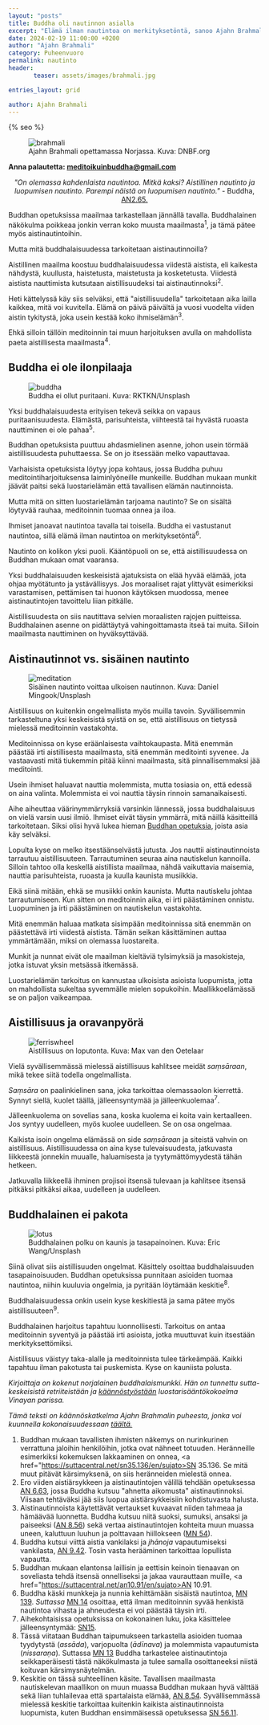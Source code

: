 ```yaml
---
layout: "posts"
title: Buddha oli nautinnon asialla
excerpt: "Elämä ilman nautintoa on merkityksetöntä, sanoo Ajahn Brahmali."
date: 2024-02-19 11:00:00 +0200
author: "Ajahn Brahmali"
category: Puheenvuoro
permalink: nautinto
header: 
       teaser: assets/images/brahmali.jpg

entries_layout: grid

author: Ajahn Brahmali
---
```

  {% seo %}
<figure>
<img src="assets/images/brahmali.jpg" alt="brahmali">
<figcaption> Ajahn Brahmali opettamassa Norjassa. Kuva: DNBF.org</figcaption>
</figure>

<b> Anna palautetta: meditoikuinbuddha@gmail.com</b>

<center><i>"On olemassa kahdenlaista nautintoa. Mitkä kaksi? Aistillinen nautinto ja luopumisen nautinto. Parempi näistä on luopumisen nautinto."</i> 
- Buddha, <a href="https://suttacentral.net/an2.64-76/en/sujato">AN2.65.</a></center>


Buddhan opetuksissa maailmaa tarkastellaan jännällä tavalla. Buddhalainen näkökulma poikkeaa jonkin verran koko muusta maailmasta<sup>1</sup>, ja tämä pätee myös aistinautintoihin. 

Mutta mitä buddhalaisuudessa tarkoitetaan aistinautinnoilla?

Aistillinen maailma koostuu buddhalaisuudessa viidestä aistista, eli kaikesta nähdystä, kuullusta, haistetusta, maistetusta ja kosketetusta. Viidestä aistista nauttimista kutsutaan aistillisuudeksi tai aistinautinnoksi<sup>2</sup>.

Heti kättelyssä käy siis selväksi, että "aistillisuudella" tarkoitetaan aika lailla kaikkea, mitä voi kuvitella. Elämä on päivä päivältä ja vuosi vuodelta viiden aistin tykitystä, joka usein kestää koko ihmiselämän<sup>3</sup>. 

Ehkä silloin tällöin meditoinnin tai muun harjoituksen avulla on mahdollista paeta aistillisesta maailmasta<sup>4</sup>.

<h2>Buddha ei ole ilonpilaaja</h2>

<figure>
<img src="assets/images/buddha-rktkn.jpg" alt="buddha">
<figcaption> Buddha ei ollut puritaani. Kuva: RKTKN/Unsplash</figcaption>
</figure>

Yksi buddhalaisuudesta erityisen tekevä seikka on vapaus puritaanisuudesta. Elämästä, parisuhteista, viihteestä tai hyvästä ruoasta nauttiminen ei ole pahaa<sup>5</sup>. 

Buddhan opetuksista puuttuu ahdasmielinen asenne, johon usein törmää aistillisuudesta puhuttaessa. Se on jo itsessään melko vapauttavaa.

Varhaisista opetuksista löytyy jopa kohtaus, jossa Buddha puhuu meditointiharjoituksensa laiminlyöneille munkeille. Buddhan mukaan munkit jäävät paitsi sekä luostarielämän että tavallisen elämän nautinnoista.  

Mutta mitä on sitten luostarielämän tarjoama nautinto? Se on sisältä löytyvää rauhaa, meditoinnin tuomaa onnea ja iloa. 

Ihmiset janoavat nautintoa tavalla tai toisella. Buddha ei vastustanut nautintoa, sillä elämä ilman nautintoa on merkityksetöntä<sup>6</sup>.

Nautinto on kolikon yksi puoli. Kääntöpuoli on se, että aistillisuudessa on Buddhan mukaan omat vaaransa. 

Yksi buddhalaisuuden keskeisistä ajatuksista on elää hyvää elämää, jota ohjaa myötätunto ja ystävällisyys. Jos moraaliset rajat ylittyvät esimerkiksi varastamisen, pettämisen tai huonon käytöksen muodossa, menee aistinautintojen tavoittelu liian pitkälle. 

Aistillisuudesta on siis nautittava selvien moraalisten rajojen puitteissa. Buddhalainen asenne on pidättäytyä vahingoittamasta itseä tai muita. Silloin maailmasta nauttiminen on hyväksyttävää.

<h2>Aistinautinnot vs. sisäinen nautinto</h2>

<figure>
<img src="assets/images/meditation-daniel-mingook.jpg" alt="meditation">
<figcaption> Sisäinen nautinto voittaa ulkoisen nautinnon. Kuva: Daniel Mingook/Unsplash</figcaption>
</figure>

Aistillisuus on kuitenkin ongelmallista myös muilla tavoin. Syvällisemmin tarkasteltuna yksi keskeisistä syistä on se, että aistillisuus on tietyssä mielessä meditoinnin vastakohta. 

Meditoinnissa on kyse eräänlaisesta vaihtokaupasta. Mitä enemmän päästää irti aistillisesta maailmasta, sitä enemmän meditointi syvenee. Ja vastaavasti mitä tiukemmin pitää kiinni maailmasta, sitä pinnallisemmaksi jää meditointi.

Usein ihmiset haluavat nauttia molemmista, mutta tosiasia on, että edessä on aina valinta. Molemmista ei voi nauttia täysin rinnoin samanaikaisesti.
 
Aihe aiheuttaa väärinymmärryksiä varsinkin lännessä, jossa buddhalaisuus on vielä varsin uusi ilmiö. Ihmiset eivät täysin ymmärrä, mitä näillä käsitteillä tarkoitetaan. Siksi olisi hyvä lukea hieman <a href="https://meditoikuinbuddha.github.fi/kukabuddhaoli">Buddhan opetuksia</a>, joista asia käy selväksi.

Lopulta kyse on melko itsestäänselvästä jutusta. Jos nauttii aistinautinnoista tarrautuu aistillisuuteen. Tarrautuminen seuraa aina nautiskelun kannoilla. Silloin tahtoo olla keskellä aistillista maailmaa, nähdä vaikuttavia maisemia, nauttia parisuhteista, ruoasta ja kuulla kaunista musiikkia.

Eikä siinä mitään, ehkä se musiikki onkin kaunista. Mutta nautiskelu johtaa tarrautumiseen. Kun sitten on meditoinnin aika, ei irti päästäminen onnistu. Luopuminen ja irti päästäminen on nautiskelun vastakohta. 

Mitä enemmän haluaa matkata sisimpään meditoinnissa sitä enemmän on päästettävä irti viidestä aistista. Tämän seikan käsittäminen auttaa ymmärtämään, miksi on olemassa luostareita. 

Munkit ja nunnat eivät ole maailman kieltäviä tylsimyksiä ja masokisteja, jotka istuvat yksin metsässä itkemässä. 

Luostarielämän tarkoitus on kannustaa ulkoisista asioista luopumista, jotta on mahdollista sukeltaa syvemmälle mielen sopukoihin. Maallikkoelämässä se on paljon vaikeampaa.

<h2>Aistillisuus ja oravanpyörä</h2>

<figure>
<img src="assets/images/ferriswheel.jpg" alt="ferriswheel">
<figcaption> Aistillisuus on loputonta. Kuva: Max van den Oetelaar</figcaption>
</figure>

Vielä syvällisemmässä mielessä aistillisuus kahlitsee meidät <i>saṃsāraan</i>, mikä tekee siitä todella ongelmallista.

<i>Saṃsāra</i> on paalinkielinen sana, joka tarkoittaa olemassaolon kierrettä. Synnyt siellä, kuolet täällä, jälleensyntymää ja jälleenkuolemaa<sup>7</sup>. 

Jälleenkuolema on sovelias sana, koska kuolema ei koita vain kertaalleen. Jos syntyy uudelleen, myös kuolee uudelleen. Se on osa ongelmaa.

Kaikista isoin ongelma elämässä on side <i>saṃsāraan</i> ja siteistä vahvin on aistillisuus. Aistillisuudessa on aina kyse tulevaisuudesta, jatkuvasta liikkeestä jonnekin muualle, haluamisesta ja tyytymättömyydestä tähän hetkeen. 

Jatkuvalla liikkeellä ihminen projisoi itsensä tulevaan ja kahlitsee itsensä pitkäksi pitkäksi aikaa, uudelleen ja uudelleen.

<h2>Buddhalainen ei pakota</h2>

<figure>
<img src="assets/images/eric-wang-lotus.jpg" alt="lotus">
<figcaption> Buddhalainen polku on kaunis ja tasapainoinen. Kuva: Eric Wang/Unsplash</figcaption>
</figure>

Siinä olivat siis aistillisuuden ongelmat. Käsittely osoittaa buddhalaisuuden tasapainoisuuden. Buddhan opetuksissa punnitaan asioiden tuomaa nautintoa, niihin kuuluvia ongelmia, ja pyritään löytämään keskitie<sup>8</sup>. 

Buddhalaisuudessa onkin usein kyse keskitiestä ja sama pätee myös aistillisuuteen<sup>9</sup>.

Buddhalainen harjoitus tapahtuu luonnollisesti. Tarkoitus on antaa meditoinnin syventyä ja päästää irti asioista, jotka muuttuvat kuin itsestään merkityksettömiksi. 

Aistillisuus väistyy taka-alalle ja meditoinnista tulee tärkeämpää. Kaikki tapahtuu ilman pakotusta tai puskemista. Kyse on kauniista polusta.

<i>Kirjoittaja on kokenut norjalainen buddhalaismunkki. Hän on tunnettu sutta-keskeisistä retriiteistään ja <a href="https://suttacentral.net/edition/pli-tv-vi/en/brahmali?lang=en">käännöstyöstään</a> luostarisääntökokoelma Vinayan parissa.</i>

<i>Tämä teksti on käännöskatkelma Ajahn Brahmalin puheesta, jonka voi kuunnella kokonaisuudessaan <a href="https://www.youtube.com/watch?v=puetcrGQKvs&t=783s">täältä.</a></i>

1. Buddhan mukaan tavallisten ihmisten näkemys on nurinkurinen verrattuna jaloihin henkilöihin, jotka ovat nähneet totuuden. Heränneille esimerkiksi kokemuksen lakkaaminen on onnea, <a href="https://suttacentral.net/sn35.136/en/sujato>SN 35.136</a>. Se mitä muut pitävät kärsimyksenä, on siis heränneiden mielestä onnea.
2. Ero viiden aistiärsykkeen ja aistinautintojen välillä tehdään opetuksessa <a href="https://suttacentral.net/an6.63/en/sujato">AN 6.63</a>, jossa Buddha kutsuu "ahnetta aikomusta" aistinautinnoksi. Viisaan tehtäväksi jää siis luopua aistiärsykkeisiin kohdistuvasta halusta.
3. Aistinautinnoista käytettävät vertaukset kuvaavat niiden tahmeaa ja hämäävää luonnetta. Buddha kutsuu niitä suoksi, sumuksi, ansaksi ja paiseeksi (<a href="https://suttacentral.net/an8.56/en/sujato">AN 8.56</a>) sekä vertaa aistinautintojen kohteita muun muassa uneen, kaluttuun luuhun ja polttavaan hiillokseen (<a href="https://suttacentral.net/mn52/en/sujato">MN 54</a>).
4. Buddha kutsui viittä aistia vankilaksi ja <i>jhānoja</i> vapautumiseksi vankilasta, <a href="https://suttacentral.net/an9.42/en/sujato">AN 9.42</a>. Tosin vasta herääminen tarkoittaa lopullista vapautta.
5. Buddhan mukaan elantonsa laillisin ja eettisin keinoin tienaavan on soveliasta tehdä itsensä onnelliseksi ja jakaa vaurauttaan muille, <a href="https://suttacentral.net/an10.91/en/sujato>AN 10.91</a>.
6. Buddha käski munkkeja ja nunnia kehittämään sisäistä nautintoa, <a href="https://suttacentral.net/mn139/en/sujato">MN 139</a>. <i>Suttassa</i> <a href="https://suttacentral.net/mn14/en/sujato">MN 14</a> osoittaa, että ilman meditoinnin syvää henkistä nautintoa vihasta ja ahneudesta ei voi päästää täysin irti.
7. Aihekohtaisissa opetuksissa on kokonainen luku, joka käsittelee jälleensyntymää: <a href="https://suttacentral.net/sn15?view=normal&lang=en">SN15</a>.
8. Tässä viitataan Buddhan taipumukseen tarkastella asioiden tuomaa tyydytystä (<i>assāda</i>), varjopuolta (<i>ādīnava</i>) ja molemmista vapautumista (<i>nissaraṇa</i>). Suttassa <a href="https://suttacentral.net/mn13/en/sujato">MN 13</a> Buddha tarkastelee aistinautintoja seikkaperäisesti tästä näkökulmasta ja tulee samalla osoittaneeksi niistä koituvan kärsimysnäytelmän.
9. Keskitie on tässä suhteellinen käsite. Tavallisen maailmasta nautiskelevan maallikon on muun muassa Buddhan mukaan hyvä välttää sekä liian tuhlailevaa että spartalaista elämää, <a href="https://suttacentral.net/an8.54/en/sujato">AN 8.54</a>. Syvällisemmässä mielessä keskitie tarkoittaa kuitenkin kaikista aistinautinnoista luopumista, kuten Buddhan ensimmäisessä opetuksessa <a href="https://suttacentral.net/sn56.11/en/sujato">SN 56.11</a>.
